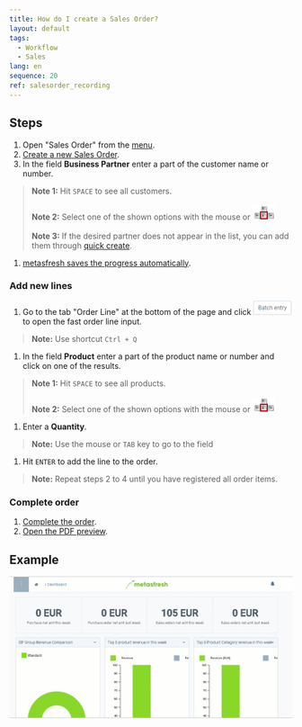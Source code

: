 ```yaml
---
title: How do I create a Sales Order?
layout: default
tags:
  - Workflow
  - Sales
lang: en
sequence: 20
ref: salesorder_recording
---
```


## Steps

1. Open "Sales Order" from the [menu](Menu).
1. [Create a new Sales Order](New_Record_Window).
1. In the field **Business Partner** enter a part of the customer name or number.
 >**Note 1:** Hit `SPACE` to see all customers.<br><br>
 >**Note 2:** Select one of the shown options with the mouse or ![](../DE/assets/Workflow_Auftrag_Bis_Rechnung_WebUI-73797.png)<br><br>
 >**Note 3:** If the desired partner does not appear in the list, you can add them through [quick create](Quick_create_new_business_partner).

1. [metasfresh saves the progress automatically](Saveindicator).

### Add new lines
1. Go to the tab "Order Line" at the bottom of the page and click ![](assets/Batch_Entry_Button.png) to open the fast order line input.
 >**Note:** Use shortcut `Ctrl + Q`

1. In the field **Product** enter a part of the product name or number and click on one of the results.
 >**Note 1:** Hit `SPACE` to see all products.<br><br>
 >**Note 2:** Select one of the shown options with the mouse or ![](../DE/assets/Workflow_Auftrag_Bis_Rechnung_WebUI-73797.png)

1. Enter a **Quantity**.
 >**Note:** Use the mouse or `TAB` key to go to the field

1. Hit `ENTER` to add the line to the order.
 >**Note:** Repeat steps 2 to 4 until you have registered all order items.

### Complete order

1. [Complete the order](DocumentProcessingComplete).
1. [Open the PDF preview](PrintPreview).

## Example

![](assets/salesorder.gif)
